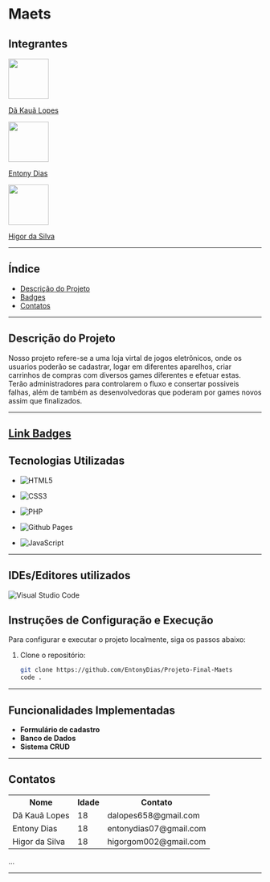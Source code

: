 # Maets

## Integrantes

<img src="https://github.com/Dakaua.png" width="80" height="80">

[Dã Kauã Lopes](https://github.com/Dakaua)

<img src="https://github.com/EntonyDias.png" width="80" height="80">

[Entony Dias](https://github.com/EntonyDias)

<img src="https://github.com/HigorLegal.png" width="80" height="80">

[Higor da Silva](https://github.com/HigorLegal)

---

## Índice
- [Descrição do Projeto](#descrição-do-projeto)
- [Badges](#badges)
- [Contatos](#Contatos)
---

## Descrição do Projeto
Nosso projeto refere-se a uma loja virtal de jogos eletrônicos, onde os usuarios poderão se cadastrar, logar em diferentes aparelhos, criar carrinhos de compras com diversos games diferentes e efetuar estas. Terão administradores para controlarem o fluxo e consertar possiveis falhas, além de também as desenvolvedoras que poderam por games novos assim que finalizados.

---

<!-- Link para pagina da badges -->
[Link Badges](https://ileriayo.github.io/markdown-badges/)
---

## Tecnologias Utilizadas
<!-- Badge HTML5 -->
- ![HTML5](https://img.shields.io/badge/html5-%23E34F26.svg?style=for-the-badge&logo=html5&logoColor=white)
<!-- Badge CSS3 -->
- ![CSS3](https://img.shields.io/badge/css3-%231572B6.svg?style=for-the-badge&logo=css3&logoColor=white)
<!-- Badge PHP 8.0 -->
- ![PHP](https://img.shields.io/badge/php-%23777BB4.svg?style=for-the-badge&logo=php&logoColor=white)
<!-- Badge GitHub Pages -->
- ![Github Pages](https://img.shields.io/badge/github%20pages-121013?style=for-the-badge&logo=github&logoColor=white)
<!-- Badge ChatGpt -->
- ![JavaScript](https://img.shields.io/badge/JavaScript-grey?style=for-the-badge&logo=javascript)
---

## IDEs/Editores utilizados
<!-- Badge Visual Studio Code -->
![Visual Studio Code](https://img.shields.io/badge/Visual%20Studio%20Code-0078d7.svg?style=for-the-badge&logo=visual-studio-code&logoColor=white)

## Instruções de Configuração e Execução
Para configurar e executar o projeto localmente, siga os passos abaixo:

1. Clone o repositório:
    ```bash
    git clone https://github.com/EntonyDias/Projeto-Final-Maets
    code .

---

## Funcionalidades Implementadas
- **Formulário de cadastro**
- **Banco de Dados**
- **Sistema CRUD**

---

## Contatos

<table>
  <tr>
    <th>Nome</th>
    <th>Idade</th>
    <th>Contato</th>
  </tr>
  <tr>
    <td>Dã Kauã Lopes</td>
    <td>18</td>
    <td>dalopes658@gmail.com</td>
  </tr>
  <tr>
    <td>Entony Dias</td>
    <td>18</td>
    <td>entonydias07@gmail.com</td>
  </tr>
  <tr>
    <td>Higor da Silva</td>
    <td>18</td>
    <td>higorgom002@gmail.com</td>
  </tr>
</table>

...

---
